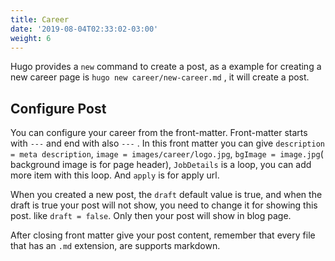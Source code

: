 ```yaml
---
title: Career
date: '2019-08-04T02:33:02-03:00'
weight: 6
---
```


Hugo provides a `new` command to create a post, as a example for creating a new career page is `hugo new career/new-career.md` , it will create a post.

## Configure Post

You can configure your career from the front-matter. Front-matter starts with `---` and end with also `---` . In this front matter you can give `description = meta description`, `image = images/career/logo.jpg`, `bgImage = image.jpg`( background image is for page header), `JobDetails` is a loop, you can add more item with this loop. And `apply` is for apply url.

When you created a new post, the `draft` default value is true, and when the draft is true your post will not show, you need to change it for showing this post. like `draft = false`. Only then your post will show in blog page.

After closing front matter give your post content, remember that every file that has an `.md` extension, are supports markdown.
